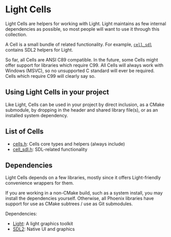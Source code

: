 # Light Cells

Light Cells are helpers for working with Light.  Light maintains as few
internal dependencies as possible, so most people will want to use it
through this collection.

A Cell is a small bundle of related functionality.  For example,
[`cell_sdl`](cell_sdl.h) contains SDL2 helpers for Light.

So far, all Cells are ANSI C89 compatible.  In the future, some Cells
might offer support for libraries which require C99.  All Cells will
always work with Windows (MSVC), so no unsupported C standard will ever
be required.  Cells which require C99 will clearly say so.

## Using Light Cells in your project

Like Light, Cells can be used in your project by direct inclusion, as a
CMake submodule, by dropping in the header and shared library file(s),
or as an installed system dependency.

## List of Cells

- [cells.h](cells.h): Cells core types and helpers (always include)
- [cell_sdl.h](cell_sdl.h): SDL-related functionality

## Dependencies

Light Cells depends on a few libraries, mostly since it offers
Light-friendly convenience wrappers for them.

[//]: # (Include mention of "phx cell".)

If you are working in a non-CMake build, such as a system install, you
may install the dependencies yourself.  Otherwise, all Phoenix libraries
have support for use as CMake subtrees / use as Git submodules.

Dependencies:
- [Light](https://github.com/phoenix-engine/light): A light graphics toolkit
- [SDL2](https://github.com/phoenix-engine/SDL): Native UI and graphics

